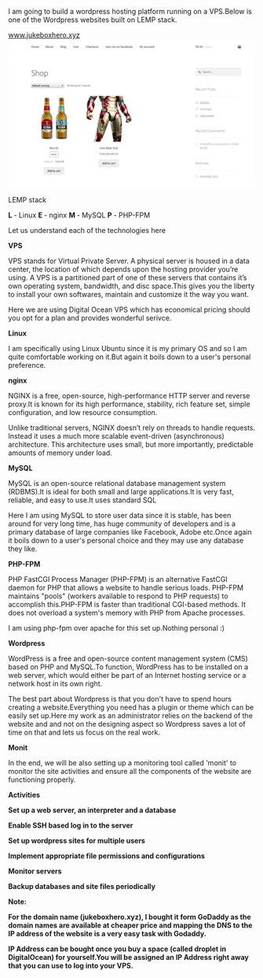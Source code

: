 I am going to build a wordpress hosting platform running on a VPS.Below is one of the Wordpress websites built on LEMP stack.

www.jukeboxhero.xyz
![Alt text](https://github.com/Souvikray/Wordpress-on-LEMP-stack/blob/master/screenshot1.png?raw=true "Optional Title")

LEMP stack

<b> L </b> - Linux  <b>  E </b> - nginx  <b>  M </b> - MySQL  <b>  P </b> - PHP-FPM

Let us understand each of the technologies here

<b> VPS </b>

VPS stands for Virtual Private Server. A physical server is housed in a data center, the location of which depends upon the hosting provider you’re using. A VPS is a partitioned part of one of these servers that contains it’s own operating system, bandwidth, and disc space.This gives you the liberty to install your own softwares, maintain and customize it the way you want.

Here we are using Digital Ocean VPS which has economical pricing should you opt for a plan and provides wonderful serivce.

<b> Linux </b>

I am specifically using Linux Ubuntu since it is my primary OS and so I am quite comfortable working on it.But again it boils down to a user's personal preference.

<b> nginx </b>

NGINX is a free, open-source, high-performance HTTP server and reverse proxy.It is known for its high performance, stability, rich feature set, simple configuration, and low resource consumption.

Unlike traditional servers, NGINX doesn’t rely on threads to handle requests. Instead it uses a much more scalable event-driven (asynchronous) architecture. This architecture uses small, but more importantly, predictable amounts of memory under load.

<b> MySQL </b>

MySQL is an open-source relational database management system (RDBMS).It is ideal for both small and large applications.It is very fast, reliable, and easy to use.It uses standard SQL

Here I am using MySQL to store user data since it is stable, has been around for very long time, has huge community of developers and is a primary database of large companies like Facebook, Adobe etc.Once again it boils down to a user's personal choice and they may use any database they like.

<b> PHP-FPM </b>

PHP FastCGI Process Manager (PHP-FPM) is an alternative FastCGI daemon for PHP that allows a website to handle serious loads. PHP-FPM maintains "pools" (workers available to respond to PHP requests) to accomplish this.PHP-FPM is faster than traditional CGI-based methods. It does not overload a system's memory with PHP from Apache processes.

I am using php-fpm over apache for this set up.Nothing personal :)

<b> Wordpress </b>

WordPress is a free and open-source content management system (CMS) based on PHP and MySQL.To function, WordPress has to be installed on a web server, which would either be part of an Internet hosting service or a network host in its own right.

The best part about Wordpress is that you don't have to spend hours creating a website.Everything you need has a plugin or theme which can be easily set up.Here my work as an administrator relies on the backend of the website and and not on the designing aspect so Wordpress saves a lot of time on that and lets us focus on the real work.

<b> Monit </b>

In the end, we will be also setting up a monitoring tool called 'monit' to monitor the site activities and ensure all the components of the website are functioning properly.

<b> Activities <b>

Set up a web server, an interpreter and a database
  
Enable SSH based log in to the server  
  
Set up wordpress sites for multiple users
  
Implement appropriate file permissions and configurations
  
Monitor servers
  
Backup databases and site files periodically  

Note:

For the domain name (jukeboxhero.xyz), I bought it form GoDaddy as the domain names are available at cheaper price and mapping the DNS to the IP address of the website is a very easy task with Godaddy.

IP Address can be bought once you buy a space (called droplet in DigitalOcean) for yourself.You will be assigned an IP Address right away that you can use to log into your VPS.



